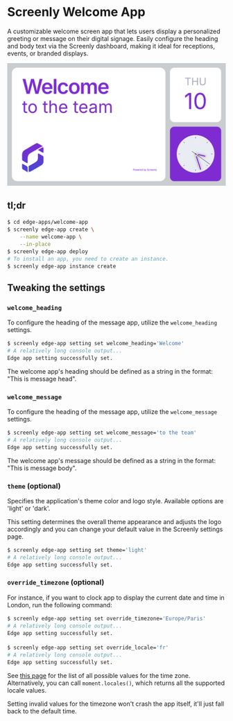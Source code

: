 # Screenly Welcome App

A customizable welcome screen app that lets users display a personalized greeting or message on their digital signage. Easily configure the heading and body text via the Screenly dashboard, making it ideal for receptions, events, or branded displays.

![Welcome Message App](./static/img/welcome-app-preview.png)

## tl;dr

```bash
$ cd edge-apps/welcome-app
$ screenly edge-app create \
    --name welcome-app \
    --in-place
$ screenly edge-app deploy
# To install an app, you need to create an instance.
$ screenly edge-app instance create

```

## Tweaking the settings

### `welcome_heading`

To configure the heading of the message app, utilize the `welcome_heading` settings.

```bash
$ screenly edge-app setting set welcome_heading='Welcome'
# A relatively long console output...
Edge app setting successfully set.
```
The welcome app's heading should be defined as a string in the format: "This is message head".


### `welcome_message`

To configure the heading of the message app, utilize the `welcome_message` settings.

```bash
$ screenly edge-app setting set welcome_message='to the team'
# A relatively long console output...
Edge app setting successfully set.
```
The welcome app's message should be defined as a string in the format: "This is message body".


### `theme` (optional)

Specifies the application's theme color and logo style. Available options are 'light' or 'dark'.

This setting determines the overall theme appearance and adjusts the logo accordingly and you can change your default value in the Screenly settings page.

```bash
$ screenly edge-app setting set theme='light'
# A relatively long console output...
Edge app setting successfully set.
```

### `override_timezone` (optional)

For instance, if you want to clock app to display the current date and time in London,
run the following command:

```bash
$ screenly edge-app setting set override_timezone='Europe/Paris'
# A relatively long console output...
Edge app setting successfully set.

$ screenly edge-app setting set override_locale='fr'
# A relatively long console output...
Edge app setting successfully set.
```

See [this page](https://momentjs.com/) for the list of all possible values for the time zone.
Alternatively, you can call `moment.locales()`, which returns all the supported locale values.

Setting invalid values for the timezone won't crash the app itself, it'll just fall back to the default time.